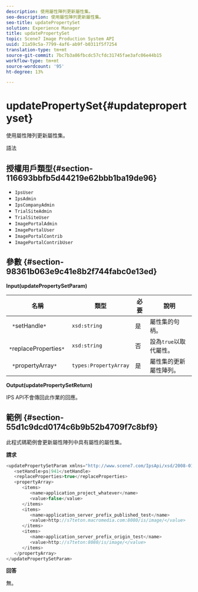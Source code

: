 ```yaml
---
description: 使用屬性陣列更新屬性集。
seo-description: 使用屬性陣列更新屬性集。
seo-title: updatePropertySet
solution: Experience Manager
title: updatePropertySet
topic: Scene7 Image Production System API
uuid: 21a59c5a-7799-4af6-ab9f-b0311f5f7254
translation-type: tm+mt
source-git-commit: 7bc7b3a86fbcdc57cfdc31745fae3afc06e44b15
workflow-type: tm+mt
source-wordcount: '95'
ht-degree: 13%

---
```



# updatePropertySet{#updatepropertyset}

使用屬性陣列更新屬性集。

語法

## 授權用戶類型{#section-116693bbfb5d44219e62bbb1ba19de96}

* `IpsUser`
* `IpsAdmin`
* `IpsCompanyAdmin`
* `TrialSiteAdmin`
* `TrialSiteUser`
* `ImagePortalAdmin`
* `ImagePortalUser`
* `ImagePortalContrib`
* `ImagePortalContribUser`

## 參數 {#section-98361b063e9c41e8b2f744fabc0e13ed}

**Input(updatePropertySetParam)**

| 名稱 | 類型 | 必要 | 說明 |
|---|---|---|---|
| ` *`setHandle`*` | `xsd:string` | 是 | 屬性集的句柄。 |
| ` *`replaceProperties`*` | `xsd:string` | 否 | 設為`true`以取代屬性。 |
| ` *`propertyArray`*` | `types:PropertyArray` | 是 | 屬性集的更新屬性陣列。 |

**Output(updatePropertySetReturn)**

IPS API不會傳回此作業的回應。

## 範例 {#section-55d1c9dcd0174c6b9b52b4709f7c8bf9}

此程式碼範例會更新屬性陣列中具有屬性的屬性集。

**請求**

```java
<updatePropertySetParam xmlns="http://www.scene7.com/IpsApi/xsd/2008-01-15">
   <setHandle>ps|941</setHandle>
   <replaceProperties>true</replaceProperties>
   <propertyArray>
      <items>
         <name>application_project_whatever</name>
         <value>false</value>
      </items>
      <items>
         <name>application_server_prefix_published_test</name>
         <value>http://s7teton.macromedia.com:8080/is/image/</value>
      </items>
      <items>
         <name>application_server_prefix_origin_test</name>
         <value>http://s7teton:8080/is/image/</value>
      </items>
   </propertyArray>
</updatePropertySetParam>
```

**回答**

無。
